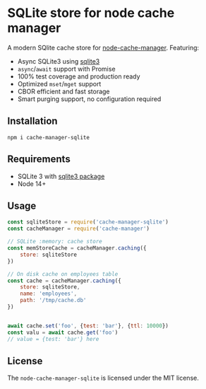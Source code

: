 # SQLite store for node cache manager

A modern SQlite cache store for [node-cache-manager](https://github.com/BryanDonovan/node-cache-manager). Featuring:

 - Async SQLite3 using [sqlite3](https://github.com/TryGhost/node-sqlite3)
 - `async`/`await` support with Promise
 - 100% test coverage and production ready
 - Optimized `mset`/`mget` support
 - CBOR efficient and fast storage
 - Smart purging support, no configuration required

## Installation

```
npm i cache-manager-sqlite
```

## Requirements

 - SQLite 3 with [sqlite3 package](https://github.com/TryGhost/node-sqlite3)
 - Node 14+

## Usage

```js
const sqliteStore = require('cache-manager-sqlite')
const cacheManager = require('cache-manager')

// SQLite :memory: cache store
const memStoreCache = cacheManager.caching({
    store: sqliteStore
})

// On disk cache on employees table
const cache = cacheManager.caching({
    store: sqliteStore,
    name: 'employees',
    path: '/tmp/cache.db'
})


await cache.set('foo', {test: 'bar'}, {ttl: 10000})
const valu = await cache.get('foo')
// value = {test: 'bar'} here
```

## License

The `node-cache-manager-sqlite` is licensed under the MIT license.
